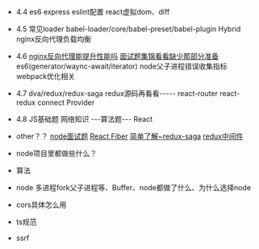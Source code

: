 - 4.4 
es6 express eslint配置 react虚拟dom、diff 
- 4.5
常见loader babel-loader/core/babel-preset/babel-plugin Hybrid nginx反向代理负载均衡
- 4.6
[nginx反向代理能提升性能吗](https://www.zhihu.com/question/19761434)
[面试题集锦看看缺少那部分准备](https://webfed.gitee.io/interview/)
es6(generator/waync-await/iterator) node父子进程错误收集指标 webpack优化相关
- 4.7
dva/redux/redux-saga
redux源码再看看-----
react-router
react-redux connect Provider 
- 4.8
JS基础题 网络知识 ---算法题--- React

- other？？
[node面试题](https://www.zhihu.com/question/24648388)
[React Fiber](https://zhuanlan.zhihu.com/p/37095662)
[简单了解~redux-saga](https://redux-saga-in-chinese.js.org/)
[redux中间件](https://cn.redux.js.org/docs/advanced/Middleware.html)

- node项目里都做些什么？
- 算法
- node 多进程fork父子进程等、Buffer、node都做了什么、为什么选择node
- cors具体怎么用
- ts规范
- ssrf 